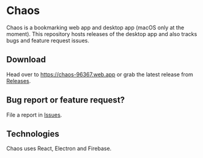 # Chaos 

Chaos is a bookmarking web app and desktop app (macOS only at the moment). This repository hosts releases of the desktop app and also tracks bugs and feature request issues. 

## Download

Head over to <https://chaos-96367.web.app> or grab the latest release from [Releases](https://github.com/sarimabbas/chaos-releases/latest).

## Bug report or feature request?

File a report in [Issues](https://github.com/sarimabbas/chaos-releases/issues). 


## Technologies

Chaos uses React, Electron and Firebase.
